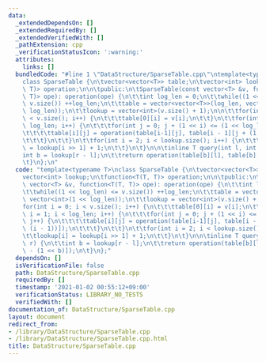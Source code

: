 ```yaml
---
data:
  _extendedDependsOn: []
  _extendedRequiredBy: []
  _extendedVerifiedWith: []
  _pathExtension: cpp
  _verificationStatusIcon: ':warning:'
  attributes:
    links: []
  bundledCode: "#line 1 \"DataStructure/SparseTable.cpp\"\ntemplate<typename T>\n\
    class SparseTable {\n\tvector<vector<T>> table;\n\tvector<int> lookup;\n\tfunction<T(T,\
    \ T)> operation;\n\n\tpublic:\n\tSparseTable(const vector<T> &v, function<T(T,\
    \ T)> ope): operation(ope) {\n\t\tint log_len = 0;\n\t\twhile((1 << log_len) <=\
    \ v.size()) ++log_len;\n\t\ttable = vector<vector<T>>(log_len, vector<int>(1 <<\
    \ log_len));\n\t\tlookup = vector<int>(v.size() + 1);\n\n\t\tfor(int i = 0; i\
    \ < v.size(); i++) {\n\t\t\ttable[0][i] = v[i];\n\t\t}\n\t\tfor(int i = 1; i <\
    \ log_len; i++) {\n\t\t\tfor(int j = 0; j + (1 << i) <= (1 << log_len); j++) {\n\
    \t\t\t\ttable[i][j] = operation(table[i-1][j], table[i - 1][j + (1 << (i - 1))]);\n\
    \t\t\t}\n\t\t}\n\t\tfor(int i = 2; i < lookup.size(); i++) {\n\t\t\tlookup[i]\
    \ = lookup[i >> 1] + 1;\n\t\t}\n\t}\n\n\tinline T query(int l, int r) {\n\t\t\
    int b = lookup[r - l];\n\t\treturn operation(table[b][l], table[b][r - (1 << b)]);\n\
    \t}\n};\n"
  code: "template<typename T>\nclass SparseTable {\n\tvector<vector<T>> table;\n\t\
    vector<int> lookup;\n\tfunction<T(T, T)> operation;\n\n\tpublic:\n\tSparseTable(const\
    \ vector<T> &v, function<T(T, T)> ope): operation(ope) {\n\t\tint log_len = 0;\n\
    \t\twhile((1 << log_len) <= v.size()) ++log_len;\n\t\ttable = vector<vector<T>>(log_len,\
    \ vector<int>(1 << log_len));\n\t\tlookup = vector<int>(v.size() + 1);\n\n\t\t\
    for(int i = 0; i < v.size(); i++) {\n\t\t\ttable[0][i] = v[i];\n\t\t}\n\t\tfor(int\
    \ i = 1; i < log_len; i++) {\n\t\t\tfor(int j = 0; j + (1 << i) <= (1 << log_len);\
    \ j++) {\n\t\t\t\ttable[i][j] = operation(table[i-1][j], table[i - 1][j + (1 <<\
    \ (i - 1))]);\n\t\t\t}\n\t\t}\n\t\tfor(int i = 2; i < lookup.size(); i++) {\n\t\
    \t\tlookup[i] = lookup[i >> 1] + 1;\n\t\t}\n\t}\n\n\tinline T query(int l, int\
    \ r) {\n\t\tint b = lookup[r - l];\n\t\treturn operation(table[b][l], table[b][r\
    \ - (1 << b)]);\n\t}\n};"
  dependsOn: []
  isVerificationFile: false
  path: DataStructure/SparseTable.cpp
  requiredBy: []
  timestamp: '2021-01-02 00:55:12+09:00'
  verificationStatus: LIBRARY_NO_TESTS
  verifiedWith: []
documentation_of: DataStructure/SparseTable.cpp
layout: document
redirect_from:
- /library/DataStructure/SparseTable.cpp
- /library/DataStructure/SparseTable.cpp.html
title: DataStructure/SparseTable.cpp
---
```

